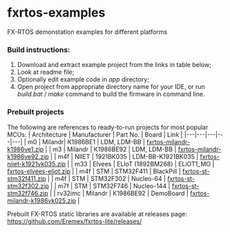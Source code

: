 # fxrtos-examples
FX-RTOS demonstation examples for different platforms
### Build instructions:
1. Download and extract example project from the links in table below;
2. Look at readme file;
3. Optionally edit example code in *app* directory;
4. Open project from appropriate directory name for your IDE, or run *build.bat* / *make* command to build the firmware in command line.
### Prebuilt projects
The following are references to ready-to-run projects for most popular MCUs:
| Architecture | Manufacturer | Part No. | Board | Link |
|---|---|---|---|---|
| m0 | Milandr| К1986ВЕ1 | LDM, LDM-BB | [fxrtos-milandr-k1986ve1.zip](https://github.com/Eremex/fxrtos-examples/releases/download/v0.1/fxrtos-milandr-k1986ve1.zip) |
| m3 | Milandr | К1986ВЕ92 | LDM, LDM-BB | [fxrtos-milandr-k1986ve92.zip](https://github.com/Eremex/fxrtos-examples/releases/download/v0.1/fxrtos-milandr-k1986ve92.zip) |
| m4f | NIIET | 1921ВК035 | LDM-BB-K1921BK035 | [fxrtos-niiet-k1921vk035.zip](https://github.com/Eremex/fxrtos-examples/releases/download/v0.1/fxrtos-niiet-k1921vk035.zip) |
| m33 | Elvees | ELIoT (1892ВМ268) | ELiOT1_MO | [fxrtos-elvees-eliot.zip](https://github.com/Eremex/fxrtos-examples/releases/download/v0.1/fxrtos-elvees-eliot.zip) |
| m4f | STM | STM32F411 | BlackPill | [fxrtos-st-stm32f411.zip](https://github.com/Eremex/fxrtos-examples/releases/download/v0.1/fxrtos-st-stm32f411.zip) |
| m4f | STM | STM32F302 | Nucleo-64 | [fxrtos-st-stm32f302.zip](https://github.com/Eremex/fxrtos-examples/releases/download/v0.1/fxrtos-st-stm32f302.zip) |
| m7f | STM | STM32F746  | Nucleo-144 | [fxrtos-st-stm32f746.zip](https://github.com/Eremex/fxrtos-examples/releases/download/v0.1/fxrtos-st-stm32f746.zip) |
| rv32imc | Milandr | К1986ВЕ92 | DemoBoard | [fxrtos-milandr-k1986vk025.zip](https://github.com/Eremex/fxrtos-examples/releases/download/v0.1/fxrtos-milandr-k1986vk025.zip) |

Prebuilt FX-RTOS static libraries are available at releases page: https://github.com/Eremex/fxrtos-lite/releases/
